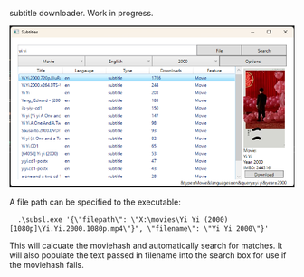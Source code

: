 ﻿subtitle downloader. Work in progress.

![screenshot](subsl/screenshot.png "screenshot")

A file path can be specified to the executable:

```
  .\subsl.exe '{\"filepath\": \"X:\movies\Yi Yi (2000) [1080p]\Yi.Yi.2000.1080p.mp4\"}", \"filename\": \"Yi Yi 2000\"}'
```

This will calcuate the moviehash and automatically search for matches. It will also populate the text passed in filename into the search box for use if the moviehash fails. 
